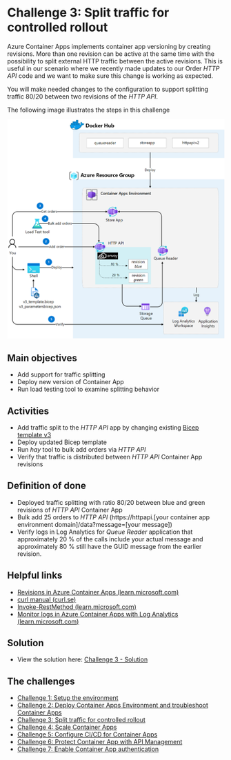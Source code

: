 # Challenge 3: Split traffic for controlled rollout
Azure Container Apps implements container app versioning by creating revisions. More than one revision can be active at the same time with the possibility to split external HTTP traffic between the active revisions. This is useful in our scenario where we recently made updates to our Order _HTTP API_ code and we want to make sure this change is working as expected.

You will make needed changes to the configuration to support splitting traffic 80/20 between two revisions of the _HTTP API_.

The following image illustrates the steps in this challenge

![](images/challenge-3-overview.png)


## Main objectives
- Add support for traffic splitting
- Deploy new version of Container App
- Run load testing tool to examine splitting behavior


## Activities
- Add traffic split to the _HTTP API_ app by changing existing [Bicep template v3](v3_template.bicep)
- Deploy updated Bicep template
- Run _hay_ tool to bulk add orders via _HTTP API_
- Verify that traffic is distributed between _HTTP API_ Container App revisions 


## Definition of done
- Deployed traffic splitting with ratio 80/20 between blue and green revisions of _HTTP API_ Container App
- Bulk add 25 orders to _HTTP API_ (https://httpapi.[your container app environment domain]/data?message=[your message])
- Verify logs in Log Analytics for _Queue Reader_ application that approximately 20 % of the calls include your actual message and approximately 80 % still have the GUID message from the earlier revision.
 

## Helpful links
- [Revisions in Azure Container Apps (learn.microsoft.com)](https://learn.microsoft.com/en-us/azure/container-apps/revisions)
- [curl manual (curl.se)](https://curl.se/docs/manual.html)
- [Invoke-RestMethod (learn.microsoft.com)](https://learn.microsoft.com/en-us/powershell/module/microsoft.powershell.utility/invoke-restmethod?view=powershell-7.2)
- [Monitor logs in Azure Container Apps with Log Analytics (learn.microsoft.com)](https://learn.microsoft.com/en-us/azure/container-apps/log-monitoring?tabs=bash)

## Solution
- View the solution here: [Challenge 3 - Solution](solution3.md)

## The challenges

- [Challenge 1: Setup the environment](challenge1.md)
- [Challenge 2: Deploy Container Apps Environment and troubleshoot Container Apps](challenge2.md)
- [Challenge 3: Split traffic for controlled rollout](challenge3.md)
- [Challenge 4: Scale Container Apps](challenge4.md)
- [Challenge 5: Configure CI/CD for Container Apps](challenge5.md)
- [Challenge 6: Protect Container App with API Management](challenge6.md)
- [Challenge 7: Enable Container App authentication](challenge7.md)

